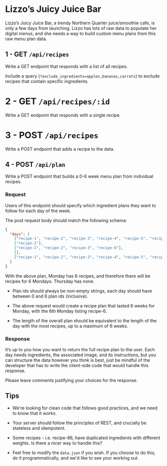 # Lizzo’s Juicy Juice Bar

Lizzo’s Juicy Juice Bar, a trendy Northern Quarter juice/smoothie cafe, is only a few days from launching. Lizzo has lots of raw data to populate her digital menus, and she needs a way to build custom menu plans from this raw menu plan data.

## 1 - GET `/api/recipes`

Write a GET endpoint that responds with a list of all recipes.

Include a query (`?exclude_ingredients=apples,bananas,carrots`) to exclude recipes that contain specific ingredients.

# 2 - GET `/api/recipes/:id`

Write a GET endpoint that responds with a single recipe.

# 3 - POST `/api/recipes`

Write a POST endpoint that adds a recipe to the data.

## 4 - POST `/api/plan`

Write a POST endpoint that builds a 0-6 week menu plan from individual recipes.

### Request

Users of this endpoint should specify which ingredient plans they want to follow for each day of the week.

The post request body should match the following schema:

```json
{
  "days": [
    ["recipe-1", "recipe-2", "recipe-3", "recipe-4", "recipe-5", "recipe-6"],
    ["recipe-1"],
    ["recipe-1", "recipe-2", "recipe-3", "recipe-6"],
    [],
    ["recipe-1", "recipe-2", "recipe-3", "recipe-4", "recipe-5", "recipe-6"]
  ]
}
```

With the above plan, Monday has 6 recipes, and therefore there will be recipes for 6 Mondays. Thursday has none.

- Plan ids should always be non-empty strings, each day should have between 0 and 6 plan ids (inclusive).

- The above request would create a recipe plan that lasted 6 weeks for Monday, with the 6th Monday listing recipe-6.

- The length of the overall plan should be equivalent to the length of the day with the most recipes, up to a maximum of 6 weeks.

### Response

It’s up to you how you want to return the full recipe plan to the user. Each day needs ingredients, the associated image, and its instructions, but you can structure the data however you think is best, just be mindful of the developer that has to write the client-side code that would handle this response.

Please leave comments justifying your choices for the response.

## Tips

- We're looking for clean code that follows good practices, and we need to know that it _works_.

- Your server should follow the principles of REST, and crucially be stateless and idempotent.

- Some recipes - i.e. recipe-86, have duplicated ingredients with different weights. Is there a nicer way to handle this?

- Feel free to modify the `data.json` if you wish. If you choose to do this, do it programmatically, and we'd like to see your working out.
